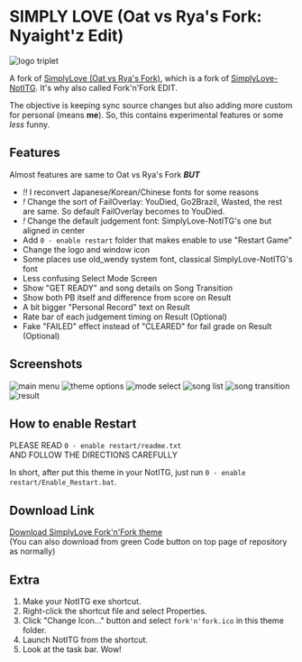 # SIMPLY LOVE (Oat vs Rya's Fork: Nyaight'z Edit)

![logo triplet](https://raw.githubusercontent.com/NyaightHazard/simply-love-oat-fork/nyaightz-edit/logo.png "logo")

A fork of [SimplyLove (Oat vs Rya's Fork)](https://github.com/oatmealine/simply-love-oat-fork), which is a fork of [SimplyLove-NotITG](https://github.com/TaroNuke/Simply-Love-NotITG-ver.-).
It's why also called Fork'n'Fork EDIT.

The objective is keeping sync source changes but also adding more custom for personal (means **me**). 
So, this contains experimental features or some *less* funny.

## Features

Almost features are same to Oat vs Rya's Fork ***BUT***

- *!!* I reconvert Japanese/Korean/Chinese fonts for some reasons
- *!* Change the sort of FailOverlay: YouDied, Go2Brazil, Wasted, the rest are same. So default FailOverlay becomes to YouDied.
- *!* Change the default judgement font: SimplyLove-NotITG's one but aligned in center
- Add `0 - enable restart` folder that makes enable to use "Restart Game"
- Change the logo and window icon
- Some places use old_wendy system font, classical SimplyLove-NotITG's font
- Less confusing Select Mode Screen
- Show "GET READY" and song details on Song Transition
- Show both PB itself and difference from score on Result
- A bit bigger "Personal Record" text on Result
- Rate bar of each judgement timing on Result (Optional)
- Fake "FAILED" effect instead of "CLEARED" for fail grade on Result (Optional)

## Screenshots

![main menu](https://raw.githubusercontent.com/NyaightHazard/simply-love-oat-fork/nyaightz-edit/screenshot1.jpg "main menu")
![theme options](https://raw.githubusercontent.com/NyaightHazard/simply-love-oat-fork/nyaightz-edit/screenshot2.jpg "theme options")
![mode select](https://raw.githubusercontent.com/NyaightHazard/simply-love-oat-fork/nyaightz-edit/screenshot3.jpg "mode select")
![song list](https://raw.githubusercontent.com/NyaightHazard/simply-love-oat-fork/nyaightz-edit/screenshot4.jpg "song list")
![song transition](https://raw.githubusercontent.com/NyaightHazard/simply-love-oat-fork/nyaightz-edit/screenshot5.jpg "song transition")
![result](https://raw.githubusercontent.com/NyaightHazard/simply-love-oat-fork/nyaightz-edit/screenshot6.jpg "result")

## How to enable Restart

PLEASE READ `0 - enable restart/readme.txt`<br>
AND FOLLOW THE DIRECTIONS CAREFULLY

In short, after put this theme in your NotITG, just run `0 - enable restart/Enable_Restart.bat`.

## Download Link

[Download SimplyLove Fork'n'Fork theme](https://github.com/NyaightHazard/simply-love-oat-fork/archive/refs/heads/nyaightz-edit.zip)<br>
(You can also download from green Code button on top page of repository as normally)

## Extra

1. Make your NotITG exe shortcut.
2. Right-click the shortcut file and select Properties.
3. Click "Change Icon..." button and select `fork'n'fork.ico` in this theme folder.
4. Launch NotITG from the shortcut.
5. Look at the task bar. Wow!
